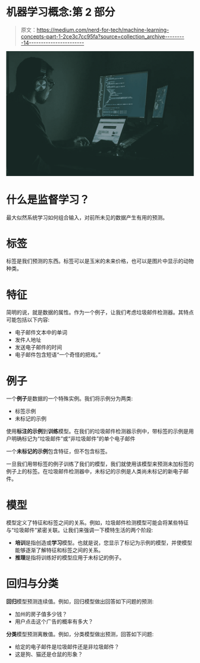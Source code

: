 # 机器学习概念:第 2 部分

> 原文：<https://medium.com/nerd-for-tech/machine-learning-concepts-part-1-2ce3c7cc95fa?source=collection_archive---------14----------------------->

![](img/9c1cc69bc074de5d350151663c6c9c7e.png)

# 什么是监督学习？

最大似然系统学习如何组合输入，对前所未见的数据产生有用的预测。

# 标签

标签是我们预测的东西。标签可以是玉米的未来价格，也可以是图片中显示的动物种类。

# 特征

简明的说，就是数据的属性。作为一个例子，让我们考虑垃圾邮件检测器。其特点可能包括以下内容:

*   电子邮件文本中的单词
*   发件人地址
*   发送电子邮件的时间
*   电子邮件包含短语“一个奇怪的把戏。”

# 例子

一个**例子**是数据的一个特殊实例。我们将示例分为两类:

*   标签示例
*   未标记的示例

使用**标注的示例**到**训练**模型。在我们的垃圾邮件检测器示例中，带标签的示例是用户明确标记为“垃圾邮件”或“非垃圾邮件”的单个电子邮件

一个**未标记的示例**包含特征，但不包含标签。

一旦我们用带标签的例子训练了我们的模型，我们就使用该模型来预测未加标签的例子上的标签。在垃圾邮件检测器中，未标记的示例是人类尚未标记的新电子邮件。

# 模型

模型定义了特征和标签之间的关系。例如，垃圾邮件检测模型可能会将某些特征与“垃圾邮件”紧密关联。让我们来强调一下模特生活的两个阶段:

*   **培训**是指创造或**学习**模型。也就是说，您显示了标记为示例的模型，并使模型能够逐渐了解特征和标签之间的关系。
*   **推理**是指将训练好的模型应用于未标记的例子。

# 回归与分类

**回归**模型预测连续值。例如，回归模型做出回答如下问题的预测:

*   加州的房子值多少钱？
*   用户点击这个广告的概率有多大？

**分类**模型预测离散值。例如，分类模型做出预测，回答如下问题:

*   给定的电子邮件是垃圾邮件还是非垃圾邮件？
*   这是狗、猫还是仓鼠的形象？